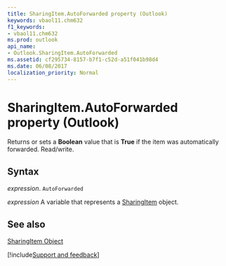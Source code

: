 ```yaml
---
title: SharingItem.AutoForwarded property (Outlook)
keywords: vbaol11.chm632
f1_keywords:
- vbaol11.chm632
ms.prod: outlook
api_name:
- Outlook.SharingItem.AutoForwarded
ms.assetid: cf295734-8157-b7f1-c52d-a51f041b98d4
ms.date: 06/08/2017
localization_priority: Normal
---
```



# SharingItem.AutoForwarded property (Outlook)

Returns or sets a  **Boolean** value that is **True** if the item was automatically forwarded. Read/write.


## Syntax

_expression_. `AutoForwarded`

_expression_ A variable that represents a [SharingItem](Outlook.SharingItem.md) object.


## See also


[SharingItem Object](Outlook.SharingItem.md)

[!include[Support and feedback](~/includes/feedback-boilerplate.md)]